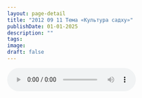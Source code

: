 ```yaml
---
layout: page-detail
title: "2012 09 11 Тема «Культура садху»"
publishDate: 01-01-2025
description: ""
tags:
image:
draft: false
---
```


<audio title=" - 2012 09 11 Тема «Культура садху».mp3" src="/upload/iblock/d6c/d6cdd69fb0b4353fe3521a408d57da9b.mp3" controls=""></audio>

  

